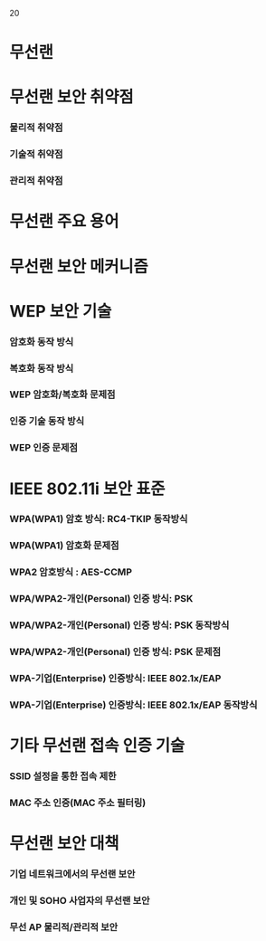 20
# 무선랜 
<!-- # 무선랜 환경 -->


# 무선랜 보안 취약점
### 물리적 취약점
### 기술적 취약점
### 관리적 취약점

# 무선랜 주요 용어

# 무선랜 보안 메커니즘

# WEP 보안 기술

### 암호화 동작 방식
<!-- ##### 암호화 동작 방식 이미지 -->

### 복호화 동작 방식
<!-- ##### 복호화 동작 방식 이미지 -->

### WEP 암호화/복호화 문제점

### 인증 기술 동작 방식

### WEP 인증 문제점

# IEEE 802.11i 보안 표준

### WPA(WPA1) 암호 방식: RC4-TKIP 동작방식

<!-- ### WPA(WPA1) 암호 방식: RC4-TKIP 동작방식 이미지 -->
### WPA(WPA1) 암호화 문제점

### WPA2 암호방식 : AES-CCMP

### WPA/WPA2-개인(Personal) 인증 방식: PSK  

### WPA/WPA2-개인(Personal) 인증 방식: PSK  동작방식
<!-- WPA/WPA2-개인(Personal) 인증 방식: PSK   동작방식 이미지 -->


### WPA/WPA2-개인(Personal) 인증 방식: PSK   문제점


### WPA-기업(Enterprise) 인증방식: IEEE 802.1x/EAP

### WPA-기업(Enterprise) 인증방식: IEEE 802.1x/EAP 동작방식
<!-- ### WPA-기업(Enterprise) 인증방식: IEEE 802.1x/EAP 이미지 -->


# 기타 무선랜 접속 인증 기술

### SSID 설정을 통한 접속 제한

### MAC 주소 인증(MAC 주소 필터링)


<!-- # WPA-PSK 접속/인증 패스워드 크래킹   이거는 보류 -->

# 무선랜 보안 대책

### 기업 네트워크에서의 무선랜 보안

### 개인 및 SOHO 사업자의 무선랜 보안

### 무선 AP 물리적/관리적 보안







